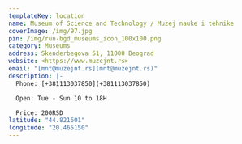```yaml
---
templateKey: location
name: Museum of Science and Technology / Muzej nauke i tehnike
coverImage: /img/97.jpg
pin: /img/run-bgd_museums_icon_100x100.png
category: Museums
address: Skenderbegova 51, 11000 Beograd
website: <https://www.muzejnt.rs>
email: "[mnt@muzejnt.rs](mnt@muzejnt.rs)"
description: |-
  Phone: [+381113037850](+381113037850)

  Open: Tue - Sun 10 to 18H

  Price: 200RSD
latitude: "44.821601"
longitude: "20.465150"
---
```

